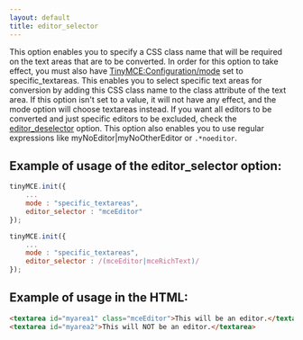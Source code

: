 ```yaml
---
layout: default
title: editor_selector
---
```


This option enables you to specify a CSS class name that will be required on the text areas that are to be converted. In order for this option to take effect, you must also have [TinyMCE:Configuration/mode](https://www.tiny.cloud/docs-3x/reference/configuration/Configuration3x@mode/) set to specific_textareas. This enables you to select specific text areas for conversion by adding this CSS class name to the class attribute of the text area. If this option isn't set to a value, it will not have any effect, and the mode option will choose textareas instead. If you want all editors to be converted and just specific editors to be excluded, check the [editor_deselector](https://www.tiny.cloud/docs-3x/reference/configuration/Configuration3x@editor_deselector/) option. This option also enables you to use regular expressions like myNoEditor|myNoOtherEditor or `.*noeditor`.

## Example of usage of the editor_selector option:

```js
tinyMCE.init({
	...
	mode : "specific_textareas",
	editor_selector : "mceEditor"
});
```

```js
tinyMCE.init({
	...
	mode : "specific_textareas",
	editor_selector : /(mceEditor|mceRichText)/
});
```

## Example of usage in the HTML:

```html
<textarea id="myarea1" class="mceEditor">This will be an editor.</textarea>
<textarea id="myarea2">This will NOT be an editor.</textarea>
```

